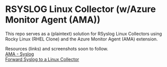 # RSYSLOG Linux Collector (w/Azure Monitor Agent (AMA))
This repo serves as a (plaintext) solution for RSyslog Linux Collectors using Rocky Linux (RHEL Clone) and the Azure Monitor Agent (AMA) extension. <br />

Resources (links) and screenshots soon to follow. <br />
[AMA - Syslog](https://learn.microsoft.com/en-us/azure/azure-monitor/agents/data-collection-syslog) <br />
[Forward Syslog to a Linux Collector](https://learn.microsoft.com/en-us/azure/sentinel/forward-syslog-monitor-agent) <br />
